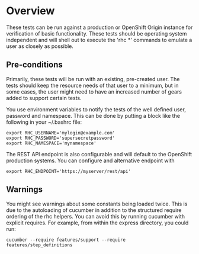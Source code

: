 Overview
==============

These tests can be run against a production or OpenShift Origin instance for
verification of basic functionality.  These tests should be operating system
independent and will shell out to execute the 'rhc *' commands to emulate a
user as closely as possible.

Pre-conditions
--------------

Primarily, these tests will be run with an existing, pre-created user.  The
tests should keep the resource needs of that user to a minimum, but in some
cases, the user might need to have an increased number of gears added to
support certain tests.

You use environment variables to notify the tests of the well defined user,
password and namespace.  This can be done by putting a block like the following
in your ~/.bashrc file:

    export RHC_USERNAME='mylogin@example.com'
    export RHC_PASSWORD='supersecretpassword'
    export RHC_NAMESPACE='mynamespace'

The REST API endpoint is also configurable and will default to the OpenShift production systems.  You can configure and alternative endpoint with

    export RHC_ENDPOINT='https://myserver/rest/api'

Warnings
--------

You might see warnings about some constants being loaded twice.  This is due to
the autoloading of cucumber in addition to the structured require ordering of
the rhc helpers.  You can avoid this by running cucumber with explicit requires.
For example, from within the express directory, you could run:

    cucumber --require features/support --require features/step_definitions
